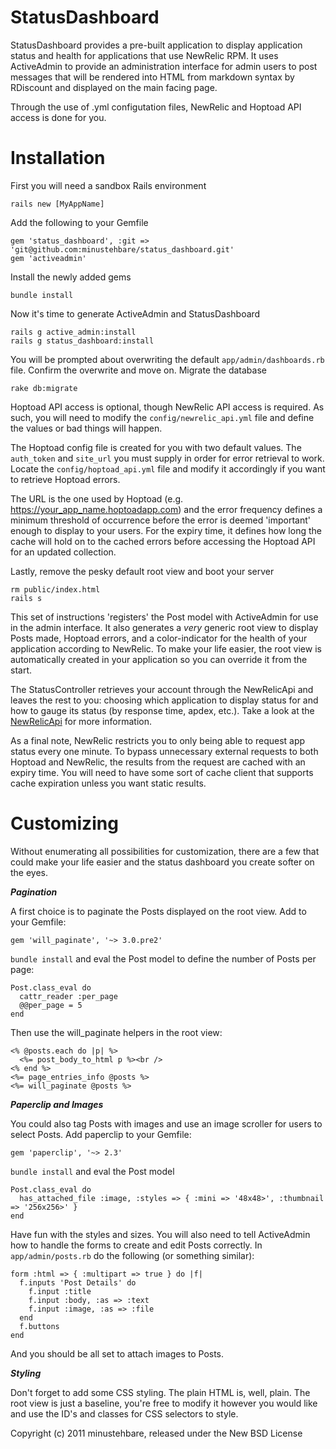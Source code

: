 StatusDashboard
===============

StatusDashboard provides a pre-built application to display application status and health for applications that use NewRelic RPM.  It uses ActiveAdmin to provide an administration interface for admin users to post messages that will be rendered into HTML from markdown syntax by RDiscount and displayed on the main facing page.

Through the use of .yml configutation files, NewRelic and Hoptoad API access is done for you.

Installation
============

First you will need a sandbox Rails environment

`rails new [MyAppName]`

Add the following to your Gemfile

    gem 'status_dashboard', :git => 'git@github.com:minustehbare/status_dashboard.git'
    gem 'activeadmin'

Install the newly added gems

`bundle install`

Now it's time to generate ActiveAdmin and StatusDashboard

    rails g active_admin:install
    rails g status_dashboard:install

You will be prompted about overwriting the default `app/admin/dashboards.rb` file.  Confirm the overwrite and move on.  Migrate the database

`rake db:migrate`

Hoptoad API access is optional, though NewRelic API access is required.  As such, you will need to modify the `config/newrelic_api.yml` file and define the values or bad things will happen.

The Hoptoad config file is created for you with two default values.  The `auth_token` and `site_url` you must supply in order for error retrieval to work.  Locate the `config/hoptoad_api.yml` file and modify it accordingly if you want to retrieve Hoptoad errors.

The URL is the one used by Hoptoad (e.g. https://your_app_name.hoptoadapp.com) and the error frequency defines a minimum threshold of occurrence before the error is deemed 'important' enough to display to your users.  For the expiry time, it defines how long the cache will hold on to the cached errors before accessing the Hoptoad API for an updated collection.

Lastly, remove the pesky default root view and boot your server

    rm public/index.html
    rails s

This set of instructions 'registers' the Post model with ActiveAdmin for use in the admin interface.  It also generates a _very_ generic root view to display Posts made, Hoptoad errors, and a color-indicator for the health of your application according to NewRelic.  To make your life easier, the root view is automatically created in your application so you can override it from the start.

The StatusController retrieves your account through the NewRelicApi and leaves the rest to you: choosing which application to display status for and how to gauge its status (by response time, apdex, etc.).  Take a look at the [NewRelicApi](https://github.com/newrelic/newrelic_api) for more information.

As a final note, NewRelic restricts you to only being able to request app status every one minute.  To bypass unnecessary external requests to both Hoptoad and NewRelic, the results from the request are cached with an expiry time.  You will need to have some sort of cache client that supports cache expiration unless you want static results.

Customizing
===========

Without enumerating all possibilities for customization, there are a few that could make your life easier and the status dashboard you create softer on the eyes.

***Pagination***

A first choice is to paginate the Posts displayed on the root view.  Add to your Gemfile:

`gem 'will_paginate', '~> 3.0.pre2'`

`bundle install` and eval the Post model to define the number of Posts per page:

    Post.class_eval do
      cattr_reader :per_page
      @@per_page = 5
    end

Then use the will_paginate helpers in the root view:

    <% @posts.each do |p| %>
      <%= post_body_to_html p %><br />
    <% end %>
    <%= page_entries_info @posts %>
    <%= will_paginate @posts %>

***Paperclip and Images***

You could also tag Posts with images and use an image scroller for users to select Posts.  Add paperclip to your Gemfile:

`gem 'paperclip', '~> 2.3'`

`bundle install` and eval the Post model

    Post.class_eval do
      has_attached_file :image, :styles => { :mini => '48x48>', :thumbnail => '256x256>' }
    end

Have fun with the styles and sizes.  You will also need to tell ActiveAdmin how to handle the forms to create and edit Posts correctly.  In `app/admin/posts.rb` do the following (or something similar):

    form :html => { :multipart => true } do |f|
      f.inputs 'Post Details' do
        f.input :title
        f.input :body, :as => :text
        f.input :image, :as => :file
      end
      f.buttons
    end

And you should be all set to attach images to Posts.

***Styling***

Don't forget to add some CSS styling.  The plain HTML is, well, plain.  The root view is just a baseline, you're free to modify it however you would like and use the ID's and classes for CSS selectors to style.

Copyright (c) 2011 minustehbare, released under the New BSD License
